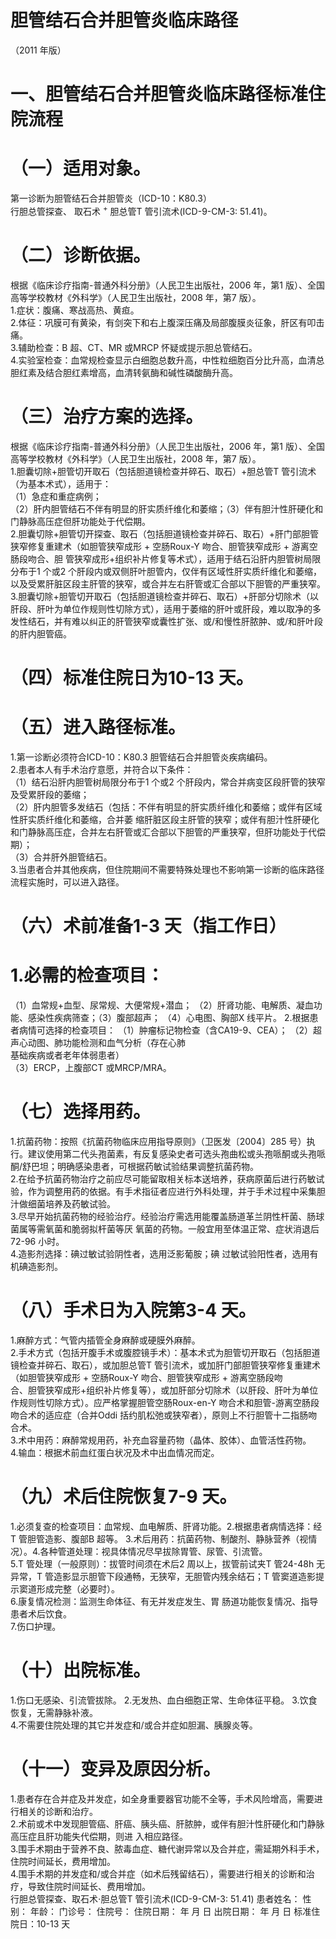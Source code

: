 # 胆管结石合并胆管炎临床路径  
（2011 年版）  
# 一、胆管结石合并胆管炎临床路径标准住院流程  
# （一）适用对象。  
第一诊断为胆管结石合并胆管炎（ICD-10：K80.3）  
行胆总管探查、 取石术 $^+$ 胆总管T 管引流术(ICD-9-CM-3:  51.41)。  
# （二）诊断依据。  
根据《临床诊疗指南-普通外科分册》（人民卫生出版社，2006 年，第1 版）、全国高等学校教材《外科学》（人民卫生出版社，2008 年，第7 版）。  
1.症状：腹痛、寒战高热、黄疸。  
2.体征：巩膜可有黄染，有剑突下和右上腹深压痛及局部腹膜炎征象，肝区有叩击痛。  
3.辅助检查：B 超、CT、MR 或MRCP 怀疑或提示胆总管结石。  
4.实验室检查：血常规检查显示白细胞总数升高，中性粒细胞百分比升高，血清总胆红素及结合胆红素增高，血清转氨酶和碱性磷酸酶升高。  
# （三）治疗方案的选择。  
根据《临床诊疗指南-普通外科分册》（人民卫生出版社，2006 年，第1 版）、全国高等学校教材《外科学》（人民卫生出版社，2008 年，第7 版）。  
1.胆囊切除$+$胆管切开取石（包括胆道镜检查并碎石、取石）$+$胆总管T 管引流术（为基本术式），适用于：  
（1）急症和重症病例；  
（2）肝内胆管结石不伴有明显的肝实质纤维化和萎缩；（3）伴有胆汁性肝硬化和门静脉高压症但肝功能处于代偿期。  
2.胆囊切除$+$胆管切开探查、取石（包括胆道镜检查并碎石、取石）$+$肝门部胆管狭窄修复重建术（如胆管狭窄成形 $+$ 空肠Roux-Y 吻合、胆管狭窄成形 $+$ 游离空肠段吻合、胆 管狭窄成形$+$组织补片修复等术式），适用于结石沿肝内胆管树局限分布于1 个或2 个肝段内或双侧肝叶胆管内，仅伴有区域性肝实质纤维化和萎缩，以及受累肝脏区段主肝管的狭窄，或合并左右肝管或汇合部以下胆管的严重狭窄。  
3.胆囊切除$+$胆管切开取石（包括胆道镜检查并碎石、取石）$+$肝部分切除术（以肝段、肝叶为单位作规则性切除方式），适用于萎缩的肝叶或肝段，难以取净的多发性结石，并有难以纠正的肝管狭窄或囊性扩张、或/和慢性肝脓肿、或/和肝叶段的肝内胆管癌。  
# （四）标准住院日为10-13 天。  
# （五）进入路径标准。  
1.第一诊断必须符合ICD-10：K80.3 胆管结石合并胆管炎疾病编码。  
2.患者本人有手术治疗意愿，并符合以下条件：  
（1）结石沿肝内胆管树局限分布于1 个或2 个肝段内，常合并病变区段肝管的狭窄及受累肝段的萎缩；  
（2）肝内胆管多发结石（包括：不伴有明显的肝实质纤维化和萎缩；或伴有区域性肝实质纤维化和萎缩，合并萎 缩肝脏区段主肝管的狭窄；或伴有胆汁性肝硬化和门静脉高压症，合并左右肝管或汇合部以下胆管的严重狭窄，但肝功能处于代偿期）；  
（3）合并肝外胆管结石。  
3.当患者合并其他疾病，但住院期间不需要特殊处理也不影响第一诊断的临床路径流程实施时，可以进入路径。  
# （六）术前准备1-3 天（指工作日）  
# 1.必需的检查项目：  
（1）血常规$+$血型、尿常规、大便常规$+$潜血； （2）肝肾功能、电解质、凝血功能、感染性疾病筛查；（3）腹部超声； （4）心电图、胸部X 线平片。  2.根据患者病情可选择的检查项目： （1）肿瘤标记物检查（含CA19-9、CEA）； （2）超声心动图、肺功能检测和血气分析（存在心肺  
基础疾病或者老年体弱患者）  
（3）ERCP，上腹部CT 或MRCP/MRA。  
# （七）选择用药。  
1.抗菌药物：按照《抗菌药物临床应用指导原则》（卫医发〔2004〕285 号）执行。建议使用第二代头孢菌素，有反复感染史者可选头孢曲松或头孢哌酮或头孢哌酮/舒巴坦；明确感染患者，可根据药敏试验结果调整抗菌药物。  
2.在给予抗菌药物治疗之前应尽可能留取相关标本送培养，获病原菌后进行药敏试验，作为调整用药的依据。有手术指征者应进行外科处理，并于手术过程中采集胆汁做细菌培养及药敏试验。  
3.尽早开始抗菌药物的经验治疗。经验治疗需选用能覆盖肠道革兰阴性杆菌、肠球菌属等需氧菌和脆弱拟杆菌等厌 氧菌的药物。一般宜用至体温正常、症状消退后72-96 小时。  
4.造影剂选择：碘过敏试验阴性者，选用泛影葡胺；碘 过敏试验阳性者，选用有机碘造影剂。  
# （八）手术日为入院第3-4 天。  
1.麻醉方式：气管内插管全身麻醉或硬膜外麻醉。  
2.手术方式（包括开腹手术或腹腔镜手术）：基本术式为胆管切开取石（包括胆道镜检查并碎石、取石），或加胆总管T 管引流术，或加肝门部胆管狭窄修复重建术（如胆管狭窄成形 $+$ 空肠Roux-Y 吻合、胆管狭窄成形 $+$ 游离空肠段吻  
合、胆管狭窄成形$+$组织补片修复等），或加肝部分切除术（以肝段、肝叶为单位作规则性切除方式）。应严格掌握胆管空肠Roux-en-Y 吻合术和胆管-游离空肠段吻合术的适应症（合并Oddi 括约肌松弛或狭窄者），原则上不行胆管十二指肠吻合术。  
3.术中用药：麻醉常规用药，补充血容量药物（晶体、胶体）、血管活性药物。  
4.输血：根据术前血红蛋白状况及术中出血情况而定。  
# （九）术后住院恢复7-9 天。  
1.必须复查的检查项目：血常规、血电解质、肝肾功能。2.根据患者病情选择：经T 管胆管造影、腹部B 超等。 3.术后用药：抗菌药物、制酸剂、静脉营养（视情况）。4.各种管道处理：视具体情况尽早拔除胃管、尿管、引流管。  
5.T 管处理（一般原则）：拔管时间须在术后2 周以上，拔管前试夹T 管24-48h 无异常，T 管造影显示胆管下段通畅，无狭窄，无胆管内残余结石；T 管窦道造影提示窦道形成完整（必要时）。  
6.康复情况检测：监测生命体征、有无并发症发生、胃 肠道功能恢复情况、指导患者术后饮食。  
7.伤口护理。  
# （十）出院标准。  
1.伤口无感染、引流管拔除。 2.无发热、血白细胞正常、生命体征平稳。 3.饮食恢复，无需静脉补液。  
4.不需要住院处理的其它并发症和/或合并症如胆漏、胰腺炎等。  
# （十一）变异及原因分析。  
1.患者存在合并症及并发症，如全身重要器官功能不全等，手术风险增高，需要进行相关的诊断和治疗。  
2.术前或术中发现胆管癌、肝癌、胰头癌、肝脓肿，或伴有胆汁性肝硬化和门静脉高压症且肝功能失代偿期，则进 入相应路径。  
3.围手术期由于营养不良、脓毒血症、糖代谢异常以及合并症，需延期外科手术，住院时间延长，费用增加。  
4.围手术期的并发症和/或合并症（如术后残留结石），需要进行相关的诊断和治疗，导致住院时间延长、费用增加。  
行胆总管探查、取石术$\cdot$胆总管T 管引流术(ICD-9-CM-3: 51.41) 患者姓名：       性别：    年龄：    门诊号：        住院号：           住院日期：      年   月  日   出院日期：      年   月  日   标准住院日：10-13 天  
